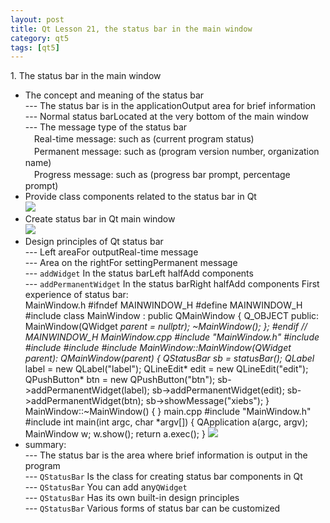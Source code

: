 ```yaml
---
layout: post
title: Qt Lesson 21, the status bar in the main window
category: qt5
tags: [qt5]
---
```

1\. The status bar in the main window
* The concept and meaning of the status bar  
--- The status bar is in the applicationOutput area for brief information  
--- Normal status barLocated at the very bottom of the main window  
--- The message type of the status bar  
　Real-time message: such as (current program status)  
　Permanent message: such as (program version number, organization name)  
　Progress message: such as (progress bar prompt, percentage prompt)
* Provide class components related to the status bar in Qt  
![ ](/md_blog/public/assets/2021-07-25/766d33f36badaaeb68318d420550946a.png)
* Create status bar in Qt main window  
![ ](/md_blog/public/assets/2021-07-25/5bf9002efcf6dd8f1721875baf9cc01f.png)
* Design principles of Qt status bar  
--- Left areaFor outputReal-time message  
--- Area on the rightFor settingPermanent message  
--- `addWidget` In the status barLeft halfAdd components  
--- `addPermanentWidget` In the status barRight halfAdd components
First experience of status bar:  
MainWindow.h
    #ifndef MAINWINDOW_H #define MAINWINDOW_H #include <QMainWindow> class MainWindow : public QMainWindow { Q_OBJECT public: MainWindow(QWidget *parent = nullptr); ~MainWindow(); }; #endif // MAINWINDOW_H 
MainWindow.cpp
    #include "MainWindow.h" #include <QStatusBar> #include <QLabel> #include <QLineEdit> #include <QPushButton> MainWindow::MainWindow(QWidget *parent): QMainWindow(parent) { QStatusBar* sb = statusBar(); QLabel* label = new QLabel("label"); QLineEdit* edit = new QLineEdit("edit"); QPushButton* btn = new QPushButton("btn"); sb->addPermanentWidget(label); sb->addPermanentWidget(edit); sb->addPermanentWidget(btn); sb->showMessage("xiebs"); } MainWindow::~MainWindow() { } 
main.cpp
    #include "MainWindow.h" #include <QApplication> int main(int argc, char *argv[]) { QApplication a(argc, argv); MainWindow w; w.show(); return a.exec(); } 
![ ](/md_blog/public/assets/2021-07-25/139a3bba8d1f496e532e26ee63607674.png)
* summary:  
--- The status bar is the area where brief information is output in the program  
--- `QStatusBar` Is the class for creating status bar components in Qt  
--- `QStatusBar` You can add any`QWidget`  
--- `QStatusBar` Has its own built-in design principles  
--- `QStatusBar` Various forms of status bar can be customized
